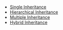 - [Single Inheritance](Single_Inheritance.md)
- [Hierarchical Inheritance](Hierarchical_Inheritance.md)
- [Multiple Inheritance](multilevel-inheritance.md)
- [Hybrid Inheritance](hybrid-inheritance.md)
